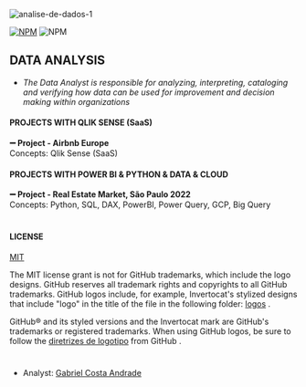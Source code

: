![analise-de-dados-1](https://github.com/GaabrielCoosta/Dataanalyse_projects/assets/108695592/dd8e24ab-9e36-4bab-b068-7b3e96781f1b)

[![NPM](https://img.shields.io/npm/l/react)](https://github.com/GaabrielCoosta/Changelle_HandTalk/blob/main/LICENSE)
![NPM](https://img.shields.io/static/v1?label=Python&message=3.10&color=<COLOR>&logo=python)


## DATA ANALYSIS
- *The Data Analyst is responsible for analyzing, interpreting, cataloging and verifying how data can be used for improvement and decision making within organizations*

#### PROJECTS WITH QLIK SENSE (SaaS)

**:heavy_minus_sign: Project - Airbnb Europe**
<br>Concepts: Qlik Sense (SaaS)

#### PROJECTS WITH POWER BI & PYTHON & DATA & CLOUD 

**:heavy_minus_sign: Project - Real Estate Market, São Paulo 2022**
<br>Concepts: Python, SQL, DAX, PowerBI, Power Query, GCP, Big Query
  
 


#

#### LICENSE
[MIT](https://github.com/desktop/desktop/blob/development/LICENSE)

The MIT license grant is not for GitHub trademarks, which include the logo designs. GitHub reserves all trademark rights and copyrights to all GitHub trademarks. GitHub logos include, for example, Invertocat's stylized designs that include "logo" in the title of the file in the following folder: [logos](https://github.com/desktop/desktop/tree/development/app/static/logos) .

GitHub® and its styled versions and the Invertocat mark are GitHub's trademarks or registered trademarks. When using GitHub logos, be sure to follow the [diretrizes de logotipo](https://github.com/logos) from GitHub .

#

- Analyst: [Gabriel Costa Andrade](https://www.linkedin.com/in/gabriel-costa-andrade-590a17227/)
<br>
